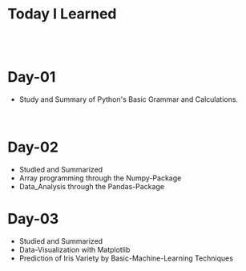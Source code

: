 # Today I Learned
<br><br>

# Day-01
- Study and Summary of Python's Basic Grammar and Calculations.
<br>

# Day-02
- Studied and Summarized
- Array programming through the Numpy-Package
- Data_Analysis through the Pandas-Package

# Day-03
- Studied and Summarized
- Data-Visualization with Matplotlib
- Prediction of Iris Variety by Basic-Machine-Learning Techniques
